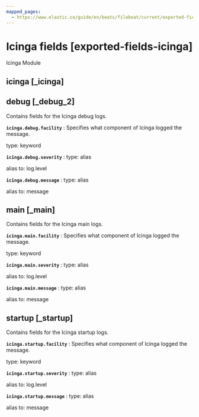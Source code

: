 ```yaml
---
mapped_pages:
  - https://www.elastic.co/guide/en/beats/filebeat/current/exported-fields-icinga.html
---
```


# Icinga fields [exported-fields-icinga]

Icinga Module


## icinga [_icinga]


## debug [_debug_2]

Contains fields for the Icinga debug logs.

**`icinga.debug.facility`**
:   Specifies what component of Icinga logged the message.

type: keyword


**`icinga.debug.severity`**
:   type: alias

alias to: log.level


**`icinga.debug.message`**
:   type: alias

alias to: message



## main [_main]

Contains fields for the Icinga main logs.

**`icinga.main.facility`**
:   Specifies what component of Icinga logged the message.

type: keyword


**`icinga.main.severity`**
:   type: alias

alias to: log.level


**`icinga.main.message`**
:   type: alias

alias to: message



## startup [_startup]

Contains fields for the Icinga startup logs.

**`icinga.startup.facility`**
:   Specifies what component of Icinga logged the message.

type: keyword


**`icinga.startup.severity`**
:   type: alias

alias to: log.level


**`icinga.startup.message`**
:   type: alias

alias to: message


